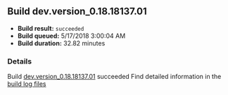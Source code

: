 ## Build dev.version_0.18.18137.01
- **Build result:** `succeeded`
- **Build queued:** 5/17/2018 3:00:04 AM
- **Build duration:** 32.82 minutes
### Details
Build [dev.version_0.18.18137.01](https://winappstudio.visualstudio.com/web/build.aspx?pcguid=a4ef43be-68ce-4195-a619-079b4d9834c2&builduri=vstfs%3a%2f%2f%2fBuild%2fBuild%2f25669) succeeded
Find detailed information in the [build log files](https://uwpctdiags.blob.core.windows.net/buildlogs/dev.version_0.18.18137.01_logs.zip)

